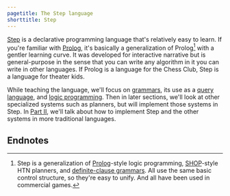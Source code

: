 ```yaml
---
pagetitle: The Step language
shorttitle: Step
---
```

[Step](https://github.com/ianhorswill/Step) is a declarative programming language that's relatively easy to learn.  If you're familiar with [Prolog](https://en.wikipedia.org/wiki/prolog), it's basically a generalization of Prolog[^1] with a gentler learning curve.  It was developed for interactive narrative but is general-purpose in the sense that you can write any algorithm in it you can write in other languages.  If Prolog is a language for the Chess Club, Step is a language for theater kids.

While teaching the language, we'll focus on [grammars](grammars), its use as a [query language](answering_questions), and [logic programming](logic_programming).  Then in later sections, we'll look at other specialized systems such as planners, but will implement those systems in Step.  In [Part II](part_ii), we'll talk about how to implement Step and the other systems in more traditional languages.

## Endnotes

[^1]: Step is a generalization of [Prolog](wiki:Prolog)-style logic programming, [SHOP](https://www.cs.umd.edu/~nau/projects/shop/)-style HTN planners, and [definite-clause grammars](wiki:Definite_clause_grammar).  All use the same basic control structure, so they're easy to unify.  And all have been used in commercial games.